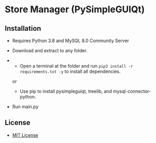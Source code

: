 # Store Manager (PySimpleGUIQt)

## Installation

* Requires Python 3.8 and MySQL 8.0 Community Server

* Download and extract to any folder.

* * Open a terminal at the folder and run `pip3 install -r requirements.txt -y` to install all dependencies.

  or

  * Use pip to install pysimpleguiqt, treelib, and mysql-connector-python.

* Run main.py

## License
- [MIT License](https://github.com/blueguyman/store_manager_qt/blob/master/LICENSE)
